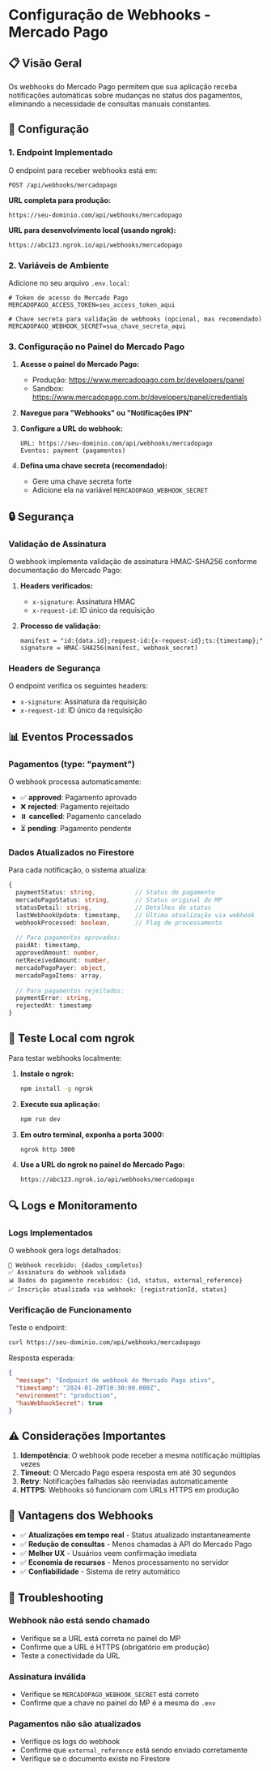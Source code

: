 # Configuração de Webhooks - Mercado Pago

## 📋 Visão Geral

Os webhooks do Mercado Pago permitem que sua aplicação receba notificações automáticas sobre mudanças no status dos pagamentos, eliminando a necessidade de consultas manuais constantes.

## 🔧 Configuração

### 1. Endpoint Implementado

O endpoint para receber webhooks está em:
```
POST /api/webhooks/mercadopago
```

**URL completa para produção:**
```
https://seu-dominio.com/api/webhooks/mercadopago
```

**URL para desenvolvimento local (usando ngrok):**
```
https://abc123.ngrok.io/api/webhooks/mercadopago
```

### 2. Variáveis de Ambiente

Adicione no seu arquivo `.env.local`:

```env
# Token de acesso do Mercado Pago
MERCADOPAGO_ACCESS_TOKEN=seu_access_token_aqui

# Chave secreta para validação de webhooks (opcional, mas recomendado)
MERCADOPAGO_WEBHOOK_SECRET=sua_chave_secreta_aqui
```

### 3. Configuração no Painel do Mercado Pago

1. **Acesse o painel do Mercado Pago:**
   - Produção: https://www.mercadopago.com.br/developers/panel
   - Sandbox: https://www.mercadopago.com.br/developers/panel/credentials

2. **Navegue para "Webhooks" ou "Notificações IPN"**

3. **Configure a URL do webhook:**
   ```
   URL: https://seu-dominio.com/api/webhooks/mercadopago
   Eventos: payment (pagamentos)
   ```

4. **Defina uma chave secreta (recomendado):**
   - Gere uma chave secreta forte
   - Adicione ela na variável `MERCADOPAGO_WEBHOOK_SECRET`

## 🔒 Segurança

### Validação de Assinatura

O webhook implementa validação de assinatura HMAC-SHA256 conforme documentação do Mercado Pago:

1. **Headers verificados:**
   - `x-signature`: Assinatura HMAC
   - `x-request-id`: ID único da requisição

2. **Processo de validação:**
   ```
   manifest = "id:{data.id};request-id:{x-request-id};ts:{timestamp};"
   signature = HMAC-SHA256(manifest, webhook_secret)
   ```

### Headers de Segurança

O endpoint verifica os seguintes headers:
- `x-signature`: Assinatura da requisição
- `x-request-id`: ID único da requisição

## 📊 Eventos Processados

### Pagamentos (type: "payment")

O webhook processa automaticamente:

- ✅ **approved**: Pagamento aprovado
- ❌ **rejected**: Pagamento rejeitado  
- ⏸️ **cancelled**: Pagamento cancelado
- ⏳ **pending**: Pagamento pendente

### Dados Atualizados no Firestore

Para cada notificação, o sistema atualiza:

```typescript
{
  paymentStatus: string,           // Status do pagamento
  mercadoPagoStatus: string,       // Status original do MP
  statusDetail: string,            // Detalhes do status
  lastWebhookUpdate: timestamp,    // Última atualização via webhook
  webhookProcessed: boolean,       // Flag de processamento
  
  // Para pagamentos aprovados:
  paidAt: timestamp,
  approvedAmount: number,
  netReceivedAmount: number,
  mercadoPagoPayer: object,
  mercadoPagoItems: array,
  
  // Para pagamentos rejeitados:
  paymentError: string,
  rejectedAt: timestamp
}
```

## 🧪 Teste Local com ngrok

Para testar webhooks localmente:

1. **Instale o ngrok:**
   ```bash
   npm install -g ngrok
   ```

2. **Execute sua aplicação:**
   ```bash
   npm run dev
   ```

3. **Em outro terminal, exponha a porta 3000:**
   ```bash
   ngrok http 3000
   ```

4. **Use a URL do ngrok no painel do Mercado Pago:**
   ```
   https://abc123.ngrok.io/api/webhooks/mercadopago
   ```

## 🔍 Logs e Monitoramento

### Logs Implementados

O webhook gera logs detalhados:

```
🔔 Webhook recebido: {dados_completos}
✅ Assinatura do webhook validada
📊 Dados do pagamento recebidos: {id, status, external_reference}
✅ Inscrição atualizada via webhook: {registrationId, status}
```

### Verificação de Funcionamento

Teste o endpoint:
```bash
curl https://seu-dominio.com/api/webhooks/mercadopago
```

Resposta esperada:
```json
{
  "message": "Endpoint de webhook do Mercado Pago ativo",
  "timestamp": "2024-01-20T10:30:00.000Z",
  "environment": "production",
  "hasWebhookSecret": true
}
```

## ⚠️ Considerações Importantes

1. **Idempotência**: O webhook pode receber a mesma notificação múltiplas vezes
2. **Timeout**: O Mercado Pago espera resposta em até 30 segundos
3. **Retry**: Notificações falhadas são reenviadas automaticamente
4. **HTTPS**: Webhooks só funcionam com URLs HTTPS em produção

## 🚀 Vantagens dos Webhooks

- ✅ **Atualizações em tempo real** - Status atualizado instantaneamente
- ✅ **Redução de consultas** - Menos chamadas à API do Mercado Pago
- ✅ **Melhor UX** - Usuários veem confirmação imediata
- ✅ **Economia de recursos** - Menos processamento no servidor
- ✅ **Confiabilidade** - Sistema de retry automático

## 🔧 Troubleshooting

### Webhook não está sendo chamado
- Verifique se a URL está correta no painel do MP
- Confirme que a URL é HTTPS (obrigatório em produção)
- Teste a conectividade da URL

### Assinatura inválida
- Verifique se `MERCADOPAGO_WEBHOOK_SECRET` está correto
- Confirme que a chave no painel do MP é a mesma do `.env`

### Pagamentos não são atualizados
- Verifique os logs do webhook
- Confirme que `external_reference` está sendo enviado corretamente
- Verifique se o documento existe no Firestore